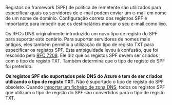 Registos de framework (SPF) de política de remetente são utilizados para especificar quais os servidores de e-mail podem enviar um e-mail em nome de um nome de domínio. Configuração correta dos registros SPF é importante para impedir que os destinatários marcar o seu e-mail como lixo.

Os RFCs DNS originalmente introduzido um novo tipo de registo do SPF para suportar este cenário. Para suportar servidores de nomes mais antigos, eles também permitiu a utilização do tipo de registo TXT para especificar os registos SPF. Esta ambiguidade levou à confusão, que foi resolvido pelo [RFC 7208](http://tools.ietf.org/html/rfc7208#section-3.1). Ele diz que os registos SPF devem ser criados com o tipo de registo TXT. Também determina que o tipo de registo do SPF foi preterido.

**Os registos SPF são suportados pelo DNS do Azure e tem de ser criados utilizando o tipo de registo TXT.** Não é suportado o tipo de registo do SPF obsoleto. Quando [importar um ficheiro de zona DNS](../articles/dns/dns-import-export.md), todos os registos SPF que utilizam o tipo de registo do SPF são convertidos para o tipo de registo TXT.
